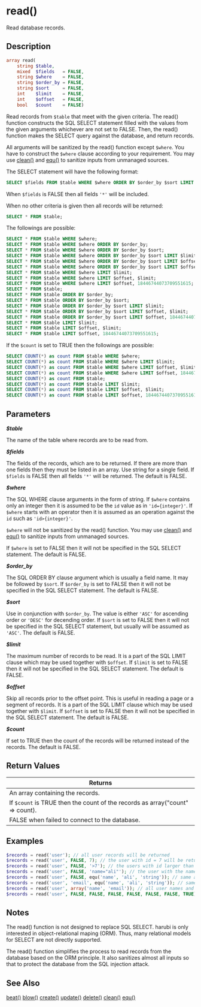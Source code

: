 read()
======

Read database records.

## Description

```php
array read(
    string $table, 
    mixed  $fields   = FALSE, 
    string $where    = FALSE, 
    string $order_by = FALSE, 
    string $sort     = FALSE, 
    int    $limit    = FALSE, 
    int    $offset   = FALSE, 
    bool   $count    = FALSE)
```
Read records from `$table` that meet with the given criteria. The read() function constructs the SQL SELECT statement filled with the values from the given arguments whichever are not set to FALSE. Then, the read() function makes the SELECT query against the database, and return records.

All arguments will be sanitized by the read() function except `$where`. You have to construct the `$where` clause according to your requirement. You may use [clean()](clean.md) and [equ()](equ.md) to sanitize inputs from unmanaged sources.

The SELECT statement will have the following format:
```sql
SELECT $fields FROM $table WHERE $where ORDER BY $order_by $sort LIMIT $offset, $limit;
```
When `$fields` is FALSE then all fields `'*'` will be included.

When no other criteria is given then all records will be returned:
```sql
SELECT * FROM $table;
```

The followings are possible:
```sql
SELECT * FROM $table WHERE $where;
SELECT * FROM $table WHERE $where ORDER BY $order_by;
SELECT * FROM $table WHERE $where ORDER BY $order_by $sort;
SELECT * FROM $table WHERE $where ORDER BY $order_by $sort LIMIT $limit;
SELECT * FROM $table WHERE $where ORDER BY $order_by $sort LIMIT $offset, $limit;
SELECT * FROM $table WHERE $where ORDER BY $order_by $sort LIMIT $offset, 18446744073709551615;
SELECT * FROM $table WHERE $where LIMIT $limit;
SELECT * FROM $table WHERE $where LIMIT $offset, $limit;
SELECT * FROM $table WHERE $where LIMIT $offset, 18446744073709551615;
SELECT * FROM $table;
SELECT * FROM $table ORDER BY $order_by;
SELECT * FROM $table ORDER BY $order_by $sort;
SELECT * FROM $table ORDER BY $order_by $sort LIMIT $limit;
SELECT * FROM $table ORDER BY $order_by $sort LIMIT $offset, $limit;
SELECT * FROM $table ORDER BY $order_by $sort LIMIT $offset, 18446744073709551615;
SELECT * FROM $table LIMIT $limit;
SELECT * FROM $table LIMIT $offset, $limit;
SELECT * FROM $table LIMIT $offset, 18446744073709551615;
```
 
If the `$count` is set to TRUE then the followings are possible:
```sql
SELECT COUNT(*) as count FROM $table WHERE $where;
SELECT COUNT(*) as count FROM $table WHERE $where LIMIT $limit;
SELECT COUNT(*) as count FROM $table WHERE $where LIMIT $offset, $limit;
SELECT COUNT(*) as count FROM $table WHERE $where LIMIT $offset, 18446744073709551615;
SELECT COUNT(*) as count FROM $table;
SELECT COUNT(*) as count FROM $table LIMIT $limit;
SELECT COUNT(*) as count FROM $table LIMIT $offset, $limit;
SELECT COUNT(*) as count FROM $table LIMIT $offset, 18446744073709551615;
```

## Parameters

***$table***

The name of the table where records are to be read from.

***$fields***

The fields of the records, which are to be returned. If there are more than one fields then they must be listed in an array. Use string for a single field. If `$fields` is FALSE then all fields `'*'` will be returned. The default is FALSE.

***$where***

The SQL WHERE clause arguments in the form of string. If `$where` contains only an integer then it is assumed to be the `id` value as in `'id={integer}'`. If `$where` starts with an operator then it is assumed as an operation against the `id` such as `'id>{integer}'`.

`$where` will not be sanitized by the read() function. You may use [clean()](clean.md) and [equ()](equ.md) to sanitize inputs from unmanaged sources.

If `$where` is set to FALSE then it will not be specified in the SQL SELECT statement. The default is FALSE.

***$order_by***

The SQL ORDER BY clause argument which is usually a field name. It may be followed by `$sort`. If `$order_by` is set to FALSE then it will not be specified in the SQL SELECT statement. The default is FALSE.

***$sort***

Use in conjunction with `$order_by`. The value is either `'ASC'` for ascending order or `'DESC'` for decending order. If `$sort` is set to FALSE then it will not be specified in the SQL SELECT statement, but usually will be assumed as `'ASC'`. The default is FALSE.

***$limit***

The maximum number of records to be read. It is a part of the SQL LIMIT clause which may be used together with `$offset`. If `$limit` is set to FALSE then it will not be specified in the SQL SELECT statement. The default is FALSE.

***$offset***

Skip all records prior to the offset point. This is useful in reading a page or a segment of records. It is a part of the SQL LIMIT clause which may be used together with `$limit`. If `$offset` is set to FALSE then it will not be specified in the SQL SELECT statement. The default is FALSE.

***$count***

If set to TRUE then the count of the records will be returned instead of the records. The default is FALSE.

## Return Values

|Returns|
|-------|
|An array containing the records.|
|If `$count` is TRUE then the count of the records as array("count" => count).|
|FALSE when failed to connect to the database.|

## Examples

```php
$records = read('user'); // all user records will be returned
$records = read('user', FALSE, 7); // the user with id = 7 will be returned
$records = read('user', FALSE, '>7'); // the users with id larger than 7 will be returned
$records = read('user', FALSE, 'name="ali"'); // the user with the name "ali" will be returned
$records = read('user', FALSE, equ('name', 'ali', 'string')); // same as above
$records = read('user', 'email', equ('name', 'ali', 'string')); // same as above but only email
$records = read('user', array('name', 'email')); // all user names and emails
$records = read('user', FALSE, FALSE, FALSE, FALSE, FALSE, FALSE, TRUE); // the count of all records
```

## Notes

The read() function is not designed to replace SQL SELECT. harubi is only interested in object-relational maping (ORM). Thus, many relational models for SELECT are not directly supported.

The read() function simplifies the process to read records from the database based on the ORM principle. It also sanitizes almost all inputs so that to protect the database from the SQL injection attack.

## See Also

[beat()](beat.md)
[blow()](blow.md)
[create()](create.md)
[update()](update.md)
[delete()](delete.md)
[clean()](clean.md)
[equ()](equ.md)
